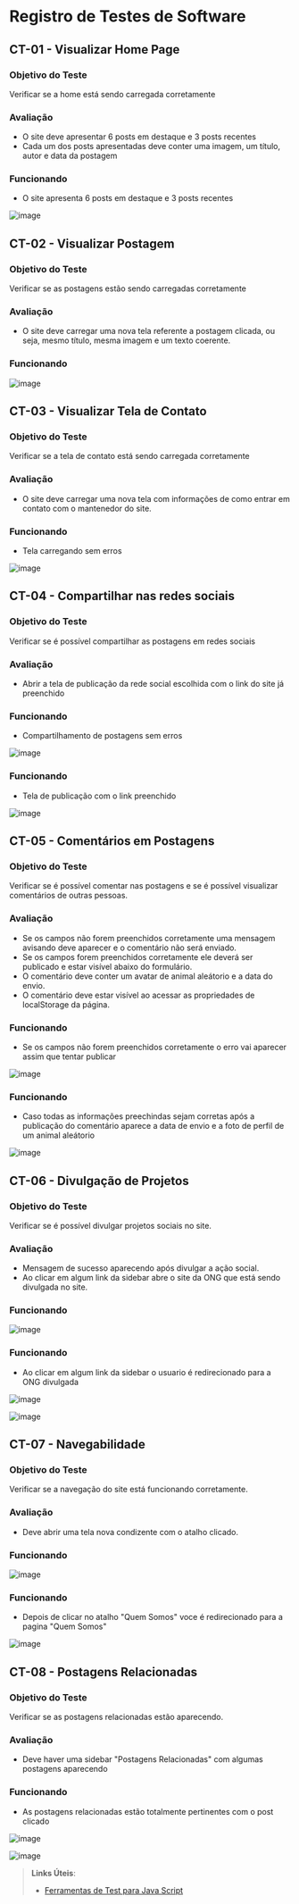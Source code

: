 # Registro de Testes de Software

## CT-01 - Visualizar Home Page

### Objetivo do Teste
Verificar se a home está sendo carregada corretamente

### Avaliação
- O site deve apresentar 6 posts em destaque e 3 posts recentes
- Cada um dos posts apresentadas deve conter uma imagem, um título, autor e data da postagem

### Funcionando 
- O site apresenta 6 posts em destaque e 3 posts recentes

![image](https://user-images.githubusercontent.com/90425477/206814018-1f0989e0-af84-4931-b02d-c01812296a28.png)

## CT-02 - Visualizar Postagem

### Objetivo do Teste
Verificar se as postagens estão sendo carregadas corretamente

### Avaliação
- O site deve carregar uma nova tela referente a postagem clicada, ou seja, mesmo título, mesma imagem e um texto coerente.

### Funcionando 


![image](https://user-images.githubusercontent.com/90425477/206814110-ea0e5694-49cb-4de4-8de7-612696cb2ff3.png)


## CT-03 - Visualizar Tela de Contato

### Objetivo do Teste
Verificar se a tela de contato está sendo carregada corretamente

### Avaliação
- O site deve carregar uma nova tela com informações de como entrar em contato com o mantenedor do site.


### Funcionando 
- Tela carregando sem erros

![image](https://user-images.githubusercontent.com/90425477/206814186-5935dfab-28b3-4f7d-ab3f-b7f95bdc59b0.png)


## CT-04 - Compartilhar nas redes sociais

### Objetivo do Teste
Verificar se é possível compartilhar as postagens em redes sociais

### Avaliação
- Abrir a tela de publicação da rede social escolhida com o link do site já preenchido

### Funcionando
- Compartilhamento de postagens sem erros

![image](https://user-images.githubusercontent.com/90425477/206817967-5cee8f69-3b59-4bf9-8858-c25a667a7c50.png)

### Funcionando 
- Tela de publicação com o link preenchido

![image](https://user-images.githubusercontent.com/90425477/206814439-bbf49dc6-2db4-4a3f-830b-f11a506cbbe4.png)



## CT-05 - Comentários em Postagens

### Objetivo do Teste
Verificar se é possível comentar nas postagens e se é possível visualizar comentários de outras pessoas.

### Avaliação
- Se os campos não forem preenchidos corretamente uma mensagem avisando deve aparecer e o comentário não será enviado.
- Se os campos forem preenchidos corretamente ele deverá ser publicado e estar visível abaixo do formulário.
- O comentário deve conter um avatar de animal aleátorio e a data do envio.
- O comentário deve estar visível ao acessar as propriedades de localStorage da página.


### Funcionando  
- Se os campos não forem preenchidos corretamente o erro vai aparecer assim que tentar publicar

![image](https://user-images.githubusercontent.com/90425477/206814615-ce52e759-0878-4a04-b706-6a510236c743.png)

### Funcionando 
- Caso todas as informações preechindas sejam corretas após a publicação do comentário aparece a data de envio e a foto de perfil de um animal aleátorio

![image](https://user-images.githubusercontent.com/90425477/206814671-509ef48e-27da-40b0-b467-73fa3075c223.png)



## CT-06 - Divulgação de Projetos

### Objetivo do Teste
Verificar se é possível divulgar projetos sociais no site.

### Avaliação
- Mensagem de sucesso aparecendo após divulgar a ação social.
- Ao clicar em algum link da sidebar abre o site da ONG que está sendo divulgada no site.

### Funcionando 

![image](https://user-images.githubusercontent.com/90425477/206814832-a40fbc22-972e-4ef7-b08f-abcd9739af88.png)

### Funcionando  
- Ao clicar em algum link da sidebar o usuario é redirecionado para a ONG divulgada

![image](https://user-images.githubusercontent.com/90425477/206814862-161c4e85-e073-4414-8198-c1c34f9efe13.png)


![image](https://user-images.githubusercontent.com/90425477/206814897-1d61d6e3-ec52-42e4-ae13-1123f3db89f9.png)


## CT-07 - Navegabilidade

### Objetivo do Teste
Verificar se a navegação do site está funcionando corretamente.

### Avaliação
- Deve abrir uma tela nova condizente com o atalho clicado.

### Funcionando  


![image](https://user-images.githubusercontent.com/90425477/206814967-0d9a2280-5b68-4afe-b5c5-9e3dcf0c258b.png)

### Funcionando 
- Depois de clicar no atalho "Quem Somos" voce é redirecionado para a pagina "Quem Somos"

![image](https://user-images.githubusercontent.com/90425477/206815001-65807934-ecfe-40f0-98ea-718f2c6ec00d.png)



## CT-08 - Postagens Relacionadas

### Objetivo do Teste
Verificar se as postagens relacionadas estão aparecendo.

### Avaliação
- Deve haver uma sidebar "Postagens Relacionadas" com algumas postagens aparecendo


### Funcionando   
- As postagens relacionadas estão totalmente pertinentes com o post clicado

![image](https://user-images.githubusercontent.com/90425477/206815378-f42a7148-a982-45ba-9bab-4d0bfb2be76e.png)

![image](https://user-images.githubusercontent.com/90425477/206818284-06e272ad-b775-4fd7-96e6-f345a972f3e5.png)



> **Links Úteis**:
> - [Ferramentas de Test para Java Script](https://geekflare.com/javascript-unit-testing/)
